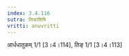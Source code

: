```yaml
---
index: 3.4.116
sutra: लिङाशिषि
vritti: anuvritti
---
```


 आर्धधातुकम् 1/1 [3।4।114], तिङ् 1/1 [3।4।113]